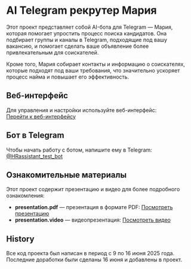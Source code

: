 # AI Telegram рекрутер Мария

Этот проект представляет собой AI-бота для Telegram — Мария, которая помогает упростить процесс поиска кандидатов. Она подбирает группы и каналы в Telegram, подходящие под вашу вакансию, и помогает сделать ваше объявление более привлекательным для соискателей.

Кроме того, Мария собирает контакты и информацию о соискателях, которые подходят под ваши требования, что значительно ускоряет процесс найма и повышает его эффективность.

## Веб-интерфейс

Для управления и настройки используйте веб-интерфейс:  
[Перейти к веб-интерфейсу](https://preview--talent-scout-ai-radar.lovable.app/admin)

## Бот в Telegram

Чтобы начать работу с ботом, напишите ему в Telegram:  
[@HRassistant_test_bot](https://t.me/HRassistant_test_bot)

## Ознакомительные материалы

Этот проект содержит презентацию и видео для более подробного ознакомления:

- **presentation.pdf** — презентация в формате PDF: [Посмотреть презентацию](https://github.com/MVolobueva/ai_tg_scout/blob/main/telegram-recruter.pdf)  
- **presentation.video** — видеопрезентация: [Посмотреть видео](https://disk.360.yandex.ru/d/uHi0RTjT9_d4Yw)

## History
Все код проекта был написан в период с 9 по 16 июня 2025 года. Последние доработки были сделаны 16 июня и добавлены в проект. 
